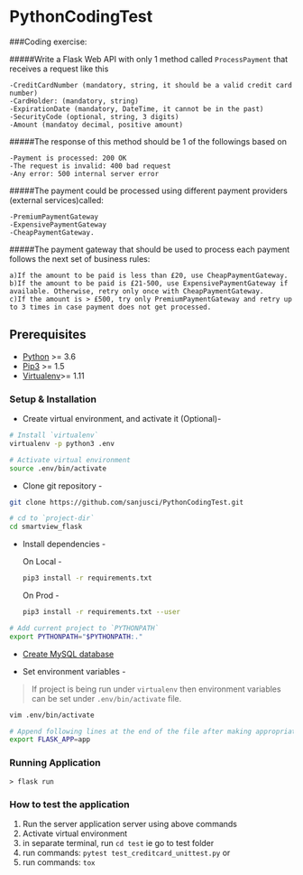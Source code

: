 # PythonCodingTest

###Coding exercise:

#####Write a Flask Web API with only 1 method called `ProcessPayment` that receives a request like this

    -CreditCardNumber (mandatory, string, it should be a valid credit card number)
    -CardHolder: (mandatory, string)
    -ExpirationDate (mandatory, DateTime, it cannot be in the past)
    -SecurityCode (optional, string, 3 digits)
    -Amount (mandatoy decimal, positive amount)
    

#####The response of this method should be 1 of the followings based on

    -Payment is processed: 200 OK
    -The request is invalid: 400 bad request
    -Any error: 500 internal server error
    
#####The payment could be processed using different payment providers (external services)called:

    -PremiumPaymentGateway
    -ExpensivePaymentGateway
    -CheapPaymentGateway.

#####The payment gateway that should be used to process each payment follows the next set of business rules:

    a)If the amount to be paid is less than £20, use CheapPaymentGateway.
    b)If the amount to be paid is £21-500, use ExpensivePaymentGateway if available. Otherwise, retry only once with CheapPaymentGateway.
    c)If the amount is > £500, try only PremiumPaymentGateway and retry up to 3 times in case payment does not get processed.
    

## Prerequisites

- [Python](https://www.python.org/downloads/) >= 3.6
- [Pip3](https://pypi.python.org/pypi/pip) >= 1.5
- [Virtualenv](https://virtualenv.pypa.io/en/stable/)>= 1.11

### Setup & Installation

- Create virtual environment, and activate it (Optional)-

```bash
# Install `virtualenv`
virtualenv -p python3 .env

# Activate virtual environment
source .env/bin/activate
```

- Clone git repository -

```bash
git clone https://github.com/sanjusci/PythonCodingTest.git

# cd to `project-dir`
cd smartview_flask
```

- Install dependencies -

    On Local -
    
    ```bash
    pip3 install -r requirements.txt
    ```
    On Prod - 
    
    ```bash
    pip3 install -r requirements.txt --user
    ```

```bash
# Add current project to `PYTHONPATH`
export PYTHONPATH="$PYTHONPATH:."
```

- [Create MySQL database](https://dev.mysql.com/doc/refman/5.7/en/creating-database.html)

- Set environment variables -

> If project is being run under `virtualenv` then environment variables can be set under `.env/bin/activate` file.

```bash
vim .env/bin/activate

# Append following lines at the end of the file after making appropriate changes.
export FLASK_APP=app
```

### Running Application
```
> flask run

```
 
### How to test the application
 
   1. Run the server application server using above commands
   2. Activate virtual environment
   3. in separate terminal, run `cd test` ie go to test folder
   4. run commands: `pytest test_creditcard_unittest.py` or
   5. run commands: `tox`
   